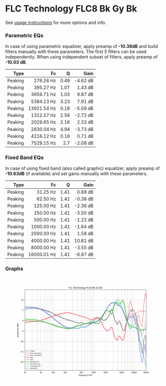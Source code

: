 # FLC Technology FLC8 Bk Gy Bk
See [usage instructions](https://github.com/jaakkopasanen/AutoEq#usage) for more options and info.

### Parametric EQs
In case of using parametric equalizer, apply preamp of **-10.38dB** and build filters manually
with these parameters. The first 5 filters can be used independently.
When using independent subset of filters, apply preamp of **-10.03 dB**.

| Type    | Fc          |    Q | Gain     |
|--------:|------------:|-----:|---------:|
| Peaking | 276.26 Hz   | 0.49 | -4.62 dB |
| Peaking | 395.27 Hz   | 1.07 | 1.43 dB  |
| Peaking | 3656.71 Hz  | 1.03 | 9.87 dB  |
| Peaking | 5384.13 Hz  | 3.23 | 7.91 dB  |
| Peaking | 13921.54 Hz | 0.18 | -5.09 dB |
| Peaking | 1312.57 Hz  | 2.56 | -2.72 dB |
| Peaking | 2029.65 Hz  | 2.16 | 2.33 dB  |
| Peaking | 2830.04 Hz  | 4.94 | -3.73 dB |
| Peaking | 4216.12 Hz  | 0.18 | 0.71 dB  |
| Peaking | 7529.15 Hz  | 2.7  | -2.08 dB |

### Fixed Band EQs
In case of using fixed band (also called graphic) equalizer, apply preamp of **-10.63dB**
(if available) and set gains manually with these parameters.

| Type    | Fc          |    Q | Gain     |
|--------:|------------:|-----:|---------:|
| Peaking | 31.25 Hz    | 1.41 | 0.88 dB  |
| Peaking | 62.50 Hz    | 1.41 | -0.38 dB |
| Peaking | 125.00 Hz   | 1.41 | -2.36 dB |
| Peaking | 250.00 Hz   | 1.41 | -3.50 dB |
| Peaking | 500.00 Hz   | 1.41 | -1.22 dB |
| Peaking | 1000.00 Hz  | 1.41 | -1.64 dB |
| Peaking | 2000.00 Hz  | 1.41 | 1.58 dB  |
| Peaking | 4000.00 Hz  | 1.41 | 10.81 dB |
| Peaking | 8000.00 Hz  | 1.41 | -3.55 dB |
| Peaking | 16000.01 Hz | 1.41 | -6.87 dB |

### Graphs
![](./FLC%20Technology%20FLC8%20Bk%20Gy%20Bk.png)